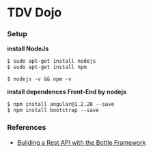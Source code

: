 # TDV Dojo

### Setup

**install NodeJs**   

```shell
$ sudo apt-get install nodejs
$ sudo apt-get install npm

$ nodejs -v && npm -v
```   

**install dependences Front-End by nodejs**   

```shell
$ npm install angular@1.2.28 --save
$ npm install bootstrap --save
```   



### References

* [Building a Rest API with the Bottle Framework][0]

[0]: https://www.toptal.com/bottle/building-a-rest-api-with-bottle-framework